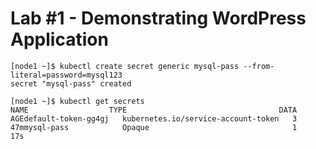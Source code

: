 # Lab #1 - Demonstrating WordPress Application


```
[node1 ~]$ kubectl create secret generic mysql-pass --from-literal=password=mysql123
secret "mysql-pass" created
```

```
[node1 ~]$ kubectl get secrets
NAME                  TYPE                                  DATA      AGEdefault-token-gg4gj   kubernetes.io/service-account-token   3         47mmysql-pass            Opaque                                1         17s
```



